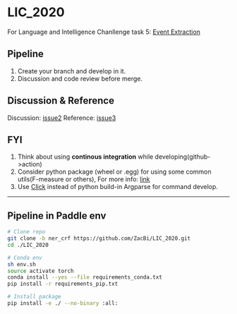 # LIC_2020

For Language and Intelligence Chanllenge task 5: [Event Extraction](https://aistudio.baidu.com/aistudio/competition/detail/32?isFromCcf=true&lang=en)

## Pipeline

1. Create your branch and develop in it.  
2. Discussion and code review before merge.

## Discussion & Reference

Discussion: [issue2](https://github.com/ZacBi/LIC_2020/issues/2)
Reference: [issue3](https://github.com/ZacBi/LIC_2020/issues/3)

## FYI

1. Think about using **continous integration** while developing(github->action)  
2. Consider python package (wheel or .egg) for using some common utils(F-measure or others), For more info: [link](www.pythonwheels.com/)  
3. Use [Click](https://click.palletsprojects.com/en/7.x/) instead of python build-in Argparse for command develop.

------

## Pipeline in Paddle env

```sh
# Clone repo
git clone -b ner_crf https://github.com/ZacBi/LIC_2020.git
cd ./LIC_2020

# Conda env
sh env.sh
source activate torch
conda install --yes --file requirements_conda.txt
pip install -r requirements_pip.txt

# Install package
pip install -e ./ --no-binary :all:
```
